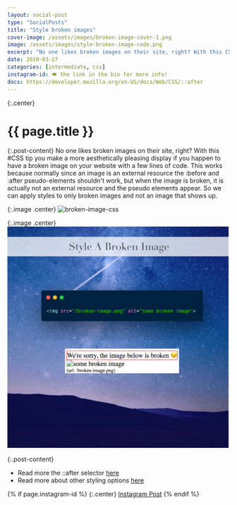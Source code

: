 ```yaml
---
layout: social-post
type: "SocialPosts"
title: "Style broken images"
cover-image: /assets/images/broken-image-cover-1.png
image: /assets/images/style-broken-image-code.png
excerpt: "No one likes broken images on their site, right? With this CSS tip you make a more aesthetically pleasing display if you happen to have a broken image on your website with a few lines of code"
date: 2019-03-27
categories: [intermediate, css]
instagram-id: 👁 the link in the bio for more info!
docs: https://developer.mozilla.org/en-US/docs/Web/CSS/::after
---
```

{:.center}
# {{ page.title }}

{:.post-content}
No one likes broken images on their site, right? With this #CSS tip you make a 
more aesthetically pleasing display if you happen to have a broken image on your website with a few lines of code.
This works because normally since an image is an external resource the :before
and :after pseudo-elements shouldn't work, but when the image is broken, it
is actually not an external resource and the pseudo elements appear. So we can apply
styles to only broken images and not an image that shows up.

{:.image .center}
![broken-image-css]({{page.image}})

{:.image .center}
![broken-image-html](/assets/images/broken-image-cover-2.png)

{:.post-content}
* Read more the ::after selector <a href="{{page.docs}}" target="_blank">here</a>
* Read more about other styling options <a href="https://bitsofco.de/styling-broken-images/" target="_blank">here</a>

{% if page.instagram-id %}
{:.center}
<a class="insta-link" href="https://www.instagram.com/p/{{page.instagram-id}}" target="_blank">Instagram Post</a>
{% endif %}
